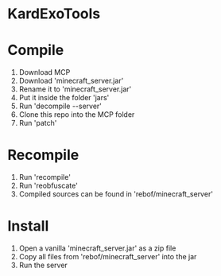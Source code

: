# KardExoTools #

# Compile #

1. Download MCP
2. Download 'minecraft_server.jar'
3. Rename it to 'minecraft_server.jar'
4. Put it inside the folder 'jars'
5. Run 'decompile --server'
6. Clone this repo into the MCP folder
7. Run 'patch'

# Recompile #

1. Run 'recompile'
2. Run 'reobfuscate'
3. Compiled sources can be found in 'rebof/minecraft_server'

# Install #

1. Open a vanilla 'minecraft_server.jar' as a zip file
2. Copy all files from 'rebof/minecraft_server' into the jar
3. Run the server
